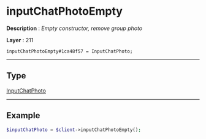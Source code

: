 # inputChatPhotoEmpty

**Description** : *Empty constructor, remove group photo*

**Layer** : 211

```tl
inputChatPhotoEmpty#1ca48f57 = InputChatPhoto;
```

---

## Type

[InputChatPhoto](type/InputChatPhoto)

---

## Example

```php
$inputChatPhoto = $client->inputChatPhotoEmpty();
```